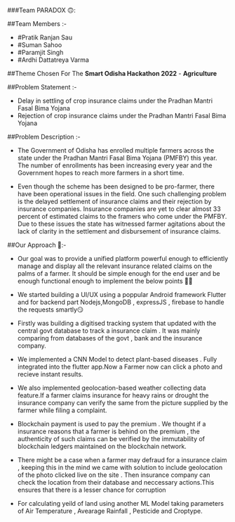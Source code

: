 ###Team PARADOX 🙃:

##Team Members :-
  - #Pratik Ranjan Sau
  - #Suman Sahoo
  - #Paramjit Singh
  - #Ardhi Dattatreya Varma

##Theme Chosen For The **Smart Odisha Hackathon 2022** - **Agriculture**

##Problem Statement :-
  - Delay in settling of crop insurance claims under the Pradhan Mantri Fasal Bima Yojana
  - Rejection of crop insurance claims under the Pradhan Mantri Fasal Bima Yojana

##Problem Description :-
 - The Government of Odisha has enrolled multiple farmers across the state under the Pradhan Mantri Fasal Bima Yojana (PMFBY) this year. The number of enrollments has been increasing every year and the Government hopes to reach more farmers in a short time. 

 - Even though the scheme has been designed to be pro-farmer, there have been operational issues in the field. One such challenging problem is the delayed settlement of insurance claims and their rejection by insurance companies. Insurance companies are yet to clear almost 33 percent of estimated claims to the framers who come under the PMFBY.  Due to these issues the state has witnessed farmer agitations about the lack of clarity in the settlement and disbursement of insurance claims. 

##Our Approach 🤔:-
  - Our goal was to provide a unified platform powerful enough to efficiently manage and display all the relevant insurance related claims on the palms of a farmer.
 It should be simple enough for the end user and be enough functional enough to implement the below points 😮‍💨
 - We started building a UI/UX using a poppular Android framework Flutter and for backend part Nodejs,MongoDB , expressJS , firebase to handle the requests smartly😏
 - Firstly was building a digitised tracking system that updated with the central govt database to track a insurance claim . It was mainly comparing from databases of the govt , bank and the insurance company.
 - We implemented a CNN Model to detect plant-based diseases . Fully integrated into the flutter app.Now a Farmer now can click a photo and recieve instant results.

 - We also implemented geolocation-based weather collecting data feature.If a farmer claims insurance for heavy rains or drought the insurance company can verify the 
 same from the picture supplied by the farmer while filing a complaint.
 
 - Blockchain payment is used to pay the premium . We thought if a insurance reasons that a farmer is behind on the premium , the authenticity of such claims can be verified by the immutability of blockchain ledgers maintained on the blockchain network.
 
 - There might be a case when a farmer may defraud for a insurance claim , keeping this in the mind we came with solution to include geolocation of the photo clicked live on the site . Then insurance company can check the location from their database and neccessary actions.This ensures that there is a lesser chance for corruption

- For calculating yeild of land using another ML Model taking parameters of Air Temperature , Avearage Rainfall , Pesticide and Croptype.

